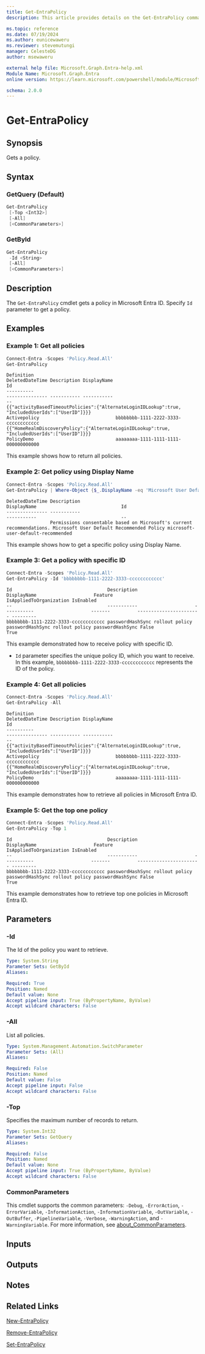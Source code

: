 ```yaml
---
title: Get-EntraPolicy
description: This article provides details on the Get-EntraPolicy command.

ms.topic: reference
ms.date: 07/19/2024
ms.author: eunicewaweru
ms.reviewer: stevemutungi
manager: CelesteDG
author: msewaweru

external help file: Microsoft.Graph.Entra-help.xml
Module Name: Microsoft.Graph.Entra
online version: https://learn.microsoft.com/powershell/module/Microsoft.Graph.Entra/Get-EntraPolicy

schema: 2.0.0
---
```


# Get-EntraPolicy

## Synopsis

Gets a policy.

## Syntax

### GetQuery (Default)

```powershell
Get-EntraPolicy
 [-Top <Int32>]
 [-All] 
 [<CommonParameters>]
```

### GetById

```powershell
Get-EntraPolicy
 -Id <String>
 [-All]
 [<CommonParameters>]
```

## Description

The `Get-EntraPolicy` cmdlet gets a policy in Microsoft Entra ID. Specify `Id` parameter to get a policy.

## Examples

### Example 1: Get all policies

```powershell
Connect-Entra -Scopes 'Policy.Read.All'
Get-EntraPolicy
```

```Output
Definition                                                                                       DeletedDateTime Description DisplayName                                 Id
----------                                                                                       --------------- ----------- -----------                                 --
{{"activityBasedTimeoutPolicies":{"AlternateLoginIDLookup":true, "IncludedUserIds":["UserID"]}}}                             Activepolicy                            bbbbbbbb-1111-2222-3333-cccccccccccc
{{"HomeRealmDiscoveryPolicy":{"AlternateLoginIDLookup":true, "IncludedUserIds":["UserID"]}}}                                 PolicyDemo                              aaaaaaaa-1111-1111-1111-000000000000
```

This example shows how to return all policies.

### Example 2: Get policy using Display Name

```powershell
Connect-Entra -Scopes 'Policy.Read.All'
Get-EntraPolicy | Where-Object {$_.DisplayName -eq 'Microsoft User Default Recommended Policy'}
```

```Output
DeletedDateTime Description                                                           DisplayName                               Id
--------------- -----------                                                           -----------                               --
                Permissions consentable based on Microsoft's current recommendations. Microsoft User Default Recommended Policy microsoft-user-default-recommended
```

This example shows how to get a specific policy using Display Name.

### Example 3: Get a policy with specific ID

```powershell
Connect-Entra -Scopes 'Policy.Read.All'
Get-EntraPolicy -Id 'bbbbbbbb-1111-2222-3333-cccccccccccc'
```

```Output
Id                                   Description                     DisplayName                     Feature          IsAppliedToOrganization IsEnabled
--                                   -----------                     -----------                     -------          ----------------------- ---------
bbbbbbbb-1111-2222-3333-cccccccccccc passwordHashSync rollout policy passwordHashSync rollout policy passwordHashSync False                   True
```

This example demonstrated how to receive policy with specific ID.

- `Id` parameter specifies the unique policy ID, which you want to receive. In this example, `bbbbbbbb-1111-2222-3333-cccccccccccc` represents the ID of the policy.

### Example 4: Get all policies

```powershell
Connect-Entra -Scopes 'Policy.Read.All'
Get-EntraPolicy -All
```

```Output
Definition                                                                                       DeletedDateTime Description DisplayName                                 Id
----------                                                                                       --------------- ----------- -----------                                 --
{{"activityBasedTimeoutPolicies":{"AlternateLoginIDLookup":true, "IncludedUserIds":["UserID"]}}}                             Activepolicy                            bbbbbbbb-1111-2222-3333-cccccccccccc
{{"HomeRealmDiscoveryPolicy":{"AlternateLoginIDLookup":true, "IncludedUserIds":["UserID"]}}}                                 PolicyDemo                              aaaaaaaa-1111-1111-1111-000000000000
```

This example demonstrates how to retrieve all policies in Microsoft Entra ID.

### Example 5: Get the top one policy

```powershell
Connect-Entra -Scopes 'Policy.Read.All'
Get-EntraPolicy -Top 1
```

```Output
Id                                   Description                     DisplayName                     Feature          IsAppliedToOrganization IsEnabled
--                                   -----------                     -----------                     -------          ----------------------- ---------
bbbbbbbb-1111-2222-3333-cccccccccccc passwordHashSync rollout policy passwordHashSync rollout policy passwordHashSync False                   True
```

This example demonstrates how to retrieve top one policies in Microsoft Entra ID.

## Parameters

### -Id

The Id of the policy you want to retrieve.

```yaml
Type: System.String
Parameter Sets: GetById
Aliases:

Required: True
Position: Named
Default value: None
Accept pipeline input: True (ByPropertyName, ByValue)
Accept wildcard characters: False
```

### -All

List all policies.

```yaml
Type: System.Management.Automation.SwitchParameter
Parameter Sets: (All)
Aliases:

Required: False
Position: Named
Default value: False
Accept pipeline input: False
Accept wildcard characters: False
```

### -Top

Specifies the maximum number of records to return.

```yaml
Type: System.Int32
Parameter Sets: GetQuery
Aliases:

Required: False
Position: Named
Default value: None
Accept pipeline input: True (ByPropertyName, ByValue)
Accept wildcard characters: False
```

### CommonParameters

This cmdlet supports the common parameters: `-Debug`, `-ErrorAction`, `-ErrorVariable`, `-InformationAction`, `-InformationVariable`, `-OutVariable`, `-OutBuffer`, `-PipelineVariable`, `-Verbose`, `-WarningAction`, and `-WarningVariable`. For more information, see [about_CommonParameters](https://go.microsoft.com/fwlink/?LinkID=113216).

## Inputs

## Outputs

## Notes

## Related Links

[New-EntraPolicy](New-EntraPolicy.md)

[Remove-EntraPolicy](Remove-EntraPolicy.md)

[Set-EntraPolicy](Set-EntraPolicy.md)
